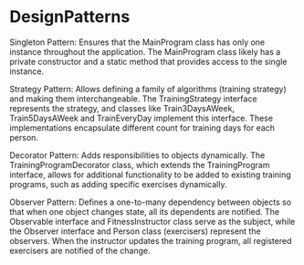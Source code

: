 # DesignPatterns

Singleton Pattern:
Ensures that the MainProgram class has only one instance throughout the application.
The MainProgram class likely has a private constructor and a static method that provides access to the single instance.


Strategy Pattern:
Allows defining a family of algorithms (training strategy) and making them interchangeable.
The TrainingStrategy interface represents the strategy, and classes like Train3DaysAWeek, Train5DaysAWeek and TrainEveryDay implement this interface. These implementations encapsulate different count for training days for each person.


Decorator Pattern:
Adds responsibilities to objects dynamically.
The TrainingProgramDecorator class, which extends the TrainingProgram interface, allows for additional functionality to be added to existing training programs, such as adding specific exercises dynamically.


Observer Pattern:
Defines a one-to-many dependency between objects so that when one object changes state, all its dependents are notified.
The Observable interface and FitnessInstructor class serve as the subject, while the Observer interface and Person class (exercisers) represent the observers. When the instructor updates the training program, all registered exercisers are notified of the change.
